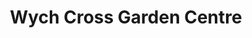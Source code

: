 ---
title: "Wych Cross Garden Centre"
url: /forest-row/wych-cross-garden-centre/
shop: garden centre
---